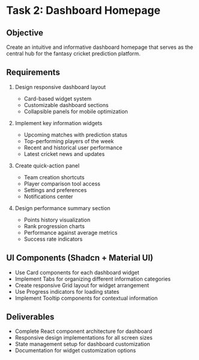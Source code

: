 # Task 2: Dashboard Homepage

## Objective
Create an intuitive and informative dashboard homepage that serves as the central hub for the fantasy cricket prediction platform.

## Requirements
1. Design responsive dashboard layout
   - Card-based widget system
   - Customizable dashboard sections
   - Collapsible panels for mobile optimization

2. Implement key information widgets
   - Upcoming matches with prediction status
   - Top-performing players of the week
   - Recent and historical user performance
   - Latest cricket news and updates

3. Create quick-action panel
   - Team creation shortcuts
   - Player comparison tool access
   - Settings and preferences
   - Notifications center

4. Design performance summary section
   - Points history visualization
   - Rank progression charts
   - Performance against average metrics
   - Success rate indicators

## UI Components (Shadcn + Material UI)
- Use Card components for each dashboard widget
- Implement Tabs for organizing different information categories
- Create responsive Grid layout for widget arrangement
- Use Progress indicators for loading states
- Implement Tooltip components for contextual information

## Deliverables
- Complete React component architecture for dashboard
- Responsive design implementations for all screen sizes
- State management setup for dashboard customization
- Documentation for widget customization options